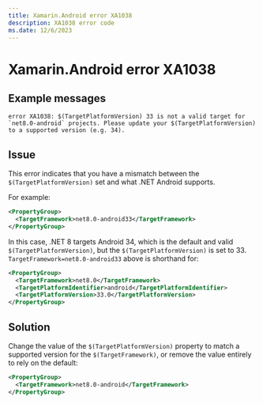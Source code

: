 ```yaml
---
title: Xamarin.Android error XA1038
description: XA1038 error code
ms.date: 12/6/2023
---
```

# Xamarin.Android error XA1038

## Example messages

```
error XA1038: $(TargetPlatformVersion) 33 is not a valid target for `net8.0-android` projects. Please update your $(TargetPlatformVersion) to a supported version (e.g. 34).
```

## Issue

This error indicates that you have a mismatch between the
`$(TargetPlatformVersion)` set and what .NET Android supports.

For example:

```xml
<PropertyGroup>
  <TargetFramework>net8.0-android33</TargetFramework>
</PropertyGroup>
```

In this case, .NET 8 targets Android 34, which is the default and valid
`$(TargetPlatformVersion)`, but the `$(TargetPlatformVersion)` is set to 33.
`TargetFramework=net8.0-android33` above is shorthand for:

```xml
<PropertyGroup>
  <TargetFramework>net8.0</TargetFramework>
  <TargetPlatformIdentifier>android</TargetPlatformIdentifier>
  <TargetPlatformVersion>33.0</TargetPlatformVersion>
</PropertyGroup>
```

## Solution

Change the value of the `$(TargetPlatformVersion)` property to match a supported
version for the `$(TargetFramework)`, or remove the value entirely to rely on
the default:

```xml
<PropertyGroup>
  <TargetFramework>net8.0-android</TargetFramework>
</PropertyGroup>
```
